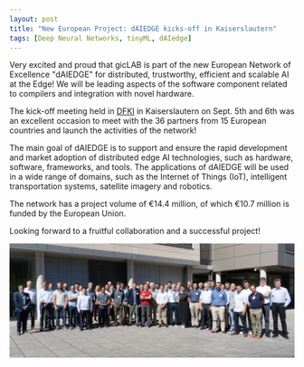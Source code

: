 ```yaml
---
layout: post
title: "New European Project: dAIEDGE kicks-off in Kaiserslautern"
tags: [Deep Neural Networks, tinyML, dAIedge]
---
```


Very excited and proud that gicLAB is part of the new European Network of Excellence "dAIEDGE" for distributed, trustworthy, efficient and scalable AI at the Edge!
We will be leading aspects of the software component related to compilers and integration with novel hardware.

The kick-off meeting held in [DFKI](https://www.dfki.de/en/web/) in Kaiserslautern on Sept. 5th and 6th was an excellent occasion to meet with the 36 partners from 15 European countries and launch the activities of the network!

The main goal of dAIEDGE is to support and ensure the rapid development and market adoption of distributed edge AI technologies, such as hardware, software, frameworks, and tools. The applications of dAIEDGE will be used in a wide range of domains, such as the Internet of Things (IoT), intelligent transportation systems, satellite imagery and robotics.

The network has a project volume of €14.4 million, of which €10.7 million is funded by the European Union.

Looking forward to a fruitful collaboration and a successful project!

![eu_logo](/assets/img/misc/2023_daiedge_kick_off.jpeg)
